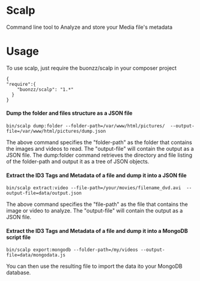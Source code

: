 Scalp
=====

Command line tool to Analyze and store your Media file's metadata 


Usage
=====

To use scalp, just require the buonzz/scalp in your composer project


    {
    "require":{
        "buonzz/scalp": "1.*"
      }
    }


#### Dump the folder and files structure as a JSON file


    bin/scalp dump:folder --folder-path=/var/www/html/pictures/  --output-file=/var/www/html/pictures/dump.json

The above command specifies the "folder-path" as the folder that contains the images and videos to read. The "output-file" will contain the output as a JSON file.  The dump:folder command retrieves the directory and file listing of the folder-path and output it as a tree of JSON objects.

#### Extract the ID3 Tags and Metadata of a file and dump it into a JSON file


    bin/scalp extract:video --file-path=/your/movies/filename_dvd.avi  --output-file=data/output.json

The above command specifies the "file-path" as the file that contains the image or video to analyze. The "output-file" will contain the output as a JSON file.


#### Extract the ID3 Tags and Metadata of a file and dump it into a MongoDB script file


    bin/scalp export:mongodb --folder-path=/my/videos --output-file=data/mongodata.js

You can then use the resulting file to import the data ito your MongoDB database.


